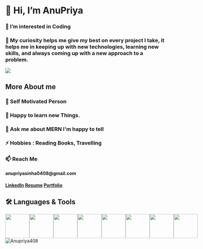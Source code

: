 <h1> 👋 Hi, I’m AnuPriya</h1>
<h3> 👀 I’m interested in Coding</h3>
<h3> 🌱 My curiosity helps me give my best on every project I take, it helps me in keeping up with new technologies, learning new skills, and always coming up with a new approach to a problem.</h3>

<img src="https://camo.githubusercontent.com/5ff9182d12e799168a3bb67b88df7388ae08ede3/68747470733a2f2f6d69726f2e6d656469756d2e636f6d2f6d61782f3837352f312a7164415731546a434e353768316c6275757a766368672e676966">

<h2>More About me</h2>
<h3>💼 Self Motivated Person</h3>
<h3>👯 Happy to learn new Things.</h3>
<h3>💬 Ask me about MERN I'm happy to tell</h3>
<h3>⚡ Hobbies : Reading Books, Travelling</h3>
<h3>📫 Reach Me</h3>
<h4>anupriyasinha0408@gmail.com<h4>
<a href="https://www.linkedin.com/in/anu-priya-54a999217/">LinkedIn</a>
<a href="https://drive.google.com/file/d/1VXg_Iaw5hlnl7qrOkHlD0FTwraLI1x1V/view?usp=share_link">Resume</a>
<a href="https://anupriya-github-io.netlify.app/">Portfolio</a>

<h2>🛠 Languages & Tools</h2>
<div style="display:flex">
<img width ="75px" height="75px" src="https://banner2.cleanpng.com/20180621/jow/kisspng-plain-old-java-object-programming-language-compute-5b2b6405b39ad9.4848800015295703097357.jpg">
<img width ="75px" height="75px" src="https://encrypted-tbn0.gstatic.com/images?q=tbn:ANd9GcQq4qQpsjvEV786rJ9a5aVZlZbPLmrsVgFN28XVlTc&s">
<img width ="75px" height="75px" src="https://upload.wikimedia.org/wikipedia/commons/thumb/d/d5/CSS3_logo_and_wordmark.svg/1452px-CSS3_logo_and_wordmark.svg.png">
<img width ="75px" height="75px" src="https://res.cloudinary.com/practicaldev/image/fetch/s--qo_Wp38Z--/c_limit%2Cf_auto%2Cfl_progressive%2Cq_auto%2Cw_880/https://dev-to-uploads.s3.amazonaws.com/i/e0nl7ziy1la7bpwj7rsp.png">
<img width ="75px" height="75px" src="https://i0.wp.com/theicom.org/wp-content/uploads/2016/03/js-logo.png?fit=500%2C500&ssl=1&w=640">
<img width ="75px" height="75px" src="https://www.vectorlogo.zone/logos/nodejs/nodejs-ar21.png">
<img width ="75px" height="75px" src="https://camo.githubusercontent.com/19012171c9664630527c09ac9045b05b50cd03088d6ed8a9664d6e1fa4aeb89c/68747470733a2f2f616d616e646565706d697474616c2e67616c6c65727963646e2e76736173736574732e696f2f657874656e73696f6e732f616d616e646565706d697474616c2f657870726573736a732f322e302e302f313530393838313239333837322f4d6963726f736f66742e56697375616c53747564696f2e53657276696365732e49636f6e732e44656661756c74">
<img width ="75px" height="75px"  src="https://w7.pngwing.com/pngs/956/695/png-transparent-mongodb-original-wordmark-logo-icon-thumbnail.png">
</div>

  
  
<img align="center" src="https://camo.githubusercontent.com/e9db6dd90edba72fa2abeb03c1426028eb9446a1a82a8cec544a7c819f3575b0/68747470733a2f2f6769746875622d726561646d652d73746174732e76657263656c2e6170702f6170693f757365726e616d653d68696d616e677368756d616861746f38322673686f775f69636f6e733d74727565266c6f63616c653d656e" alt="Anupriya408" data-canonical-src="https://github-readme-stats.vercel.app/api?username=Anupriya408&amp;show_icons=true&amp;locale=en" style="max-width: 100%;">

<!---
Anupriya408/Anupriya408 is a ✨ special ✨ repository because its `README.md` (this file) appears on your GitHub profile.
You can click the Preview link to take a look at your changes.
--->
